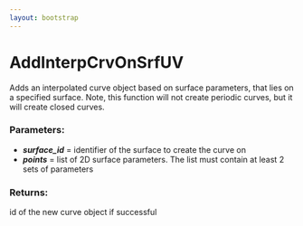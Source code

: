 ```yaml
---
layout: bootstrap
---
```


# AddInterpCrvOnSrfUV

Adds an interpolated curve object based on surface parameters,
        that lies on a specified surface. Note, this function will not
        create periodic curves, but it will create closed curves.
          

### Parameters:

- ***surface_id*** = identifier of the surface to create the curve on
- ***points*** = list of 2D surface parameters. The list must contain
         at least 2 sets of parameters
        

### Returns:


id of the new curve object if successful
        


